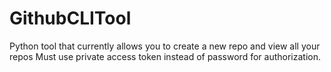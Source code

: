 # GithubCLITool
Python tool that currently allows you to create a new repo and view all your repos
Must use private access token instead of password for authorization.

